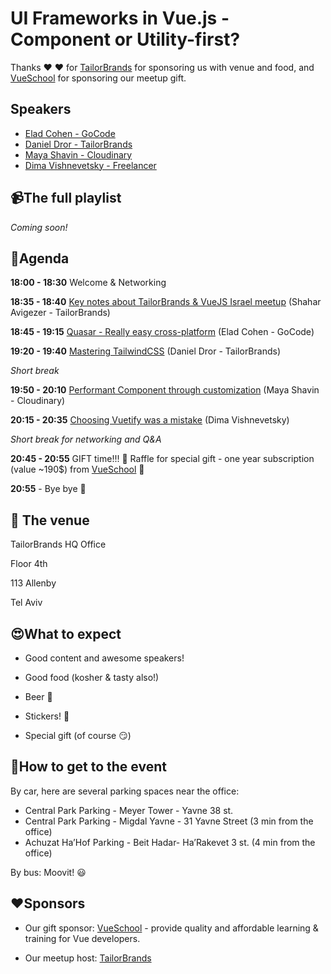 
# UI Frameworks in Vue.js - Component or Utility-first?

Thanks ❤️ ❤️ for [TailorBrands](https://www.tailorbrands.com/) for sponsoring us with venue and food, and [VueSchool](https://vueschool.io) for sponsoring our meetup gift.

## Speakers

* [Elad Cohen - GoCode](https://www.facebook.com/elad.fullstack)
* [Daniel Dror - TailorBrands](https://www.facebook.com/daniel.dror.96)
* [Maya Shavin - Cloudinary](https://www.facebook.com/mayashavin/)
* [Dima Vishnevetsky - Freelancer](https://www.facebook.com/dimshik100)

## 📹The full playlist

*Coming soon!*

## 📆Agenda

**18:00 - 18:30** Welcome & Networking

**18:35 - 18:40** [Key notes about TailorBrands & VueJS Israel meetup](https://drive.google.com/file/d/1t4hc-qdaaSXr3jMrdZUsYkt9X_KM33TN/view?usp=sharing) (Shahar Avigezer - TailorBrands)

**18:45 - 19:15** [Quasar - Really easy cross-platform](https://docs.google.com/presentation/d/1Cw7Qc0-FLrUHkVybIAtKTIsb3nyxwyeJpsvsl4PhSu4/edit?usp=sharing) (Elad Cohen - GoCode)

**19:20 - 19:40** [Mastering TailwindCSS](https://drive.google.com/file/d/1o10voMGOpAKriDPuDzmcWF2e0ma26Vmn/view?usp=sharing) (Daniel Dror - TailorBrands)

_Short break_

**19:50 - 20:10** [Performant Component through customization](https://slides.com/mayashavin/performant-component-library) (Maya Shavin - Cloudinary)

**20:15 - 20:35** [Choosing Vuetify was a mistake](https://slides.com/dimshik/choosing-vuetify-was-a-mistake) (Dima Vishnevetsky)

_Short break for networking and Q&A_

**20:45 - 20:55** GIFT time!!! 🎁 Raffle for special gift - one year subscription (value ~190$) from [VueSchool](https://vueschool.io) 🎁

**20:55** - Bye bye 🖖

## 🏢 The venue

TailorBrands HQ Office

Floor 4th

113 Allenby

Tel Aviv

## 😍What to expect

* Good content and awesome speakers!

* Good food (kosher & tasty also!)

* Beer 🍺

* Stickers! 🤩

* Special gift (of course 😏)

## 📍How to get to the event

By car, here are several parking spaces near the office:

* Central Park Parking - Meyer Tower - Yavne 38 st.
* Central Park Parking - Migdal Yavne - 31 Yavne Street (3 min from the office)
* Achuzat Ha’Hof Parking - Beit Hadar- Ha’Rakevet 3 st. (4 min from the office)

By bus: Moovit! 😃

## ❤️Sponsors

- Our gift sponsor: [VueSchool](https://vueschool.io) - provide quality and affordable learning & training for Vue developers.

- Our meetup host: [TailorBrands](https://www.tailorbrands.com/)
